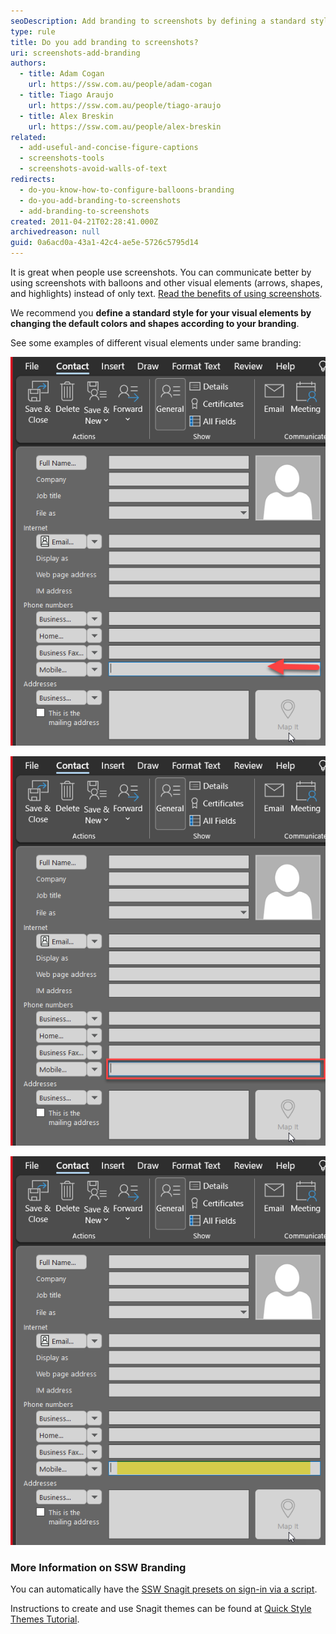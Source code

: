 ```yaml
---
seoDescription: Add branding to screenshots by defining a standard style using visual elements like balloons, arrows, and shapes that match your company's colors and design.
type: rule
title: Do you add branding to screenshots?
uri: screenshots-add-branding
authors:
  - title: Adam Cogan
    url: https://ssw.com.au/people/adam-cogan
  - title: Tiago Araujo
    url: https://ssw.com.au/people/tiago-araujo
  - title: Alex Breskin
    url: https://ssw.com.au/people/alex-breskin
related:
  - add-useful-and-concise-figure-captions
  - screenshots-tools
  - screenshots-avoid-walls-of-text
redirects:
  - do-you-know-how-to-configure-balloons-branding
  - do-you-add-branding-to-screenshots
  - add-branding-to-screenshots
created: 2011-04-21T02:28:41.000Z
archivedreason: null
guid: 0a6acd0a-43a1-42c4-ae5e-5726c5795d14
---
```


It is great when people use screenshots. You can communicate better by using screenshots with balloons and other visual elements (arrows, shapes, and highlights) instead of only text. [Read the benefits of using screenshots](/screenshots-avoid-walls-of-text).

<!--endintro-->

We recommend you **define a standard style for your visual elements by changing the default colors and shapes according to your branding**.

See some examples of different visual elements under same branding:

![Figure: Indicate someone to enter the mobile field. Do you use a red arrow?](screenshot1.png)

![Figure: Or do you like the red box?](screenshot2.png)

![Figure: Or do you like the yellow highlight?](screenshot3.png)

### More Information on SSW Branding

You can automatically have the [SSW Snagit presets on sign-in via a script](https://github.com/SSWConsulting/SSWSysAdmins.LoginScript).

Instructions to create and use Snagit themes can be found at [Quick Style Themes Tutorial](https://www.techsmith.com/tutorial-snagit-13-quick-style-themes.html).
